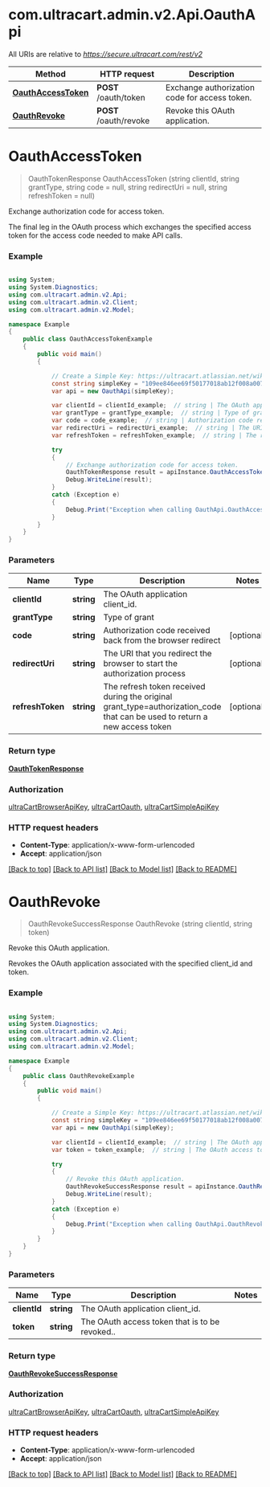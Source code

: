 # com.ultracart.admin.v2.Api.OauthApi

All URIs are relative to *https://secure.ultracart.com/rest/v2*

Method | HTTP request | Description
------------- | ------------- | -------------
[**OauthAccessToken**](OauthApi.md#oauthaccesstoken) | **POST** /oauth/token | Exchange authorization code for access token.
[**OauthRevoke**](OauthApi.md#oauthrevoke) | **POST** /oauth/revoke | Revoke this OAuth application.


<a name="oauthaccesstoken"></a>
# **OauthAccessToken**
> OauthTokenResponse OauthAccessToken (string clientId, string grantType, string code = null, string redirectUri = null, string refreshToken = null)

Exchange authorization code for access token.

The final leg in the OAuth process which exchanges the specified access token for the access code needed to make API calls. 
### Example
```csharp

using System;
using System.Diagnostics;
using com.ultracart.admin.v2.Api;
using com.ultracart.admin.v2.Client;
using com.ultracart.admin.v2.Model;

namespace Example
{
    public class OauthAccessTokenExample
    {
        public void main()
        {

            // Create a Simple Key: https://ultracart.atlassian.net/wiki/spaces/ucdoc/pages/38688545/API+Simple+Key
            const string simpleKey = "109ee846ee69f50177018ab12f008a00748a25aa28dbdc0177018ab12f008a00";
            var api = new OauthApi(simpleKey);

            var clientId = clientId_example;  // string | The OAuth application client_id.
            var grantType = grantType_example;  // string | Type of grant
            var code = code_example;  // string | Authorization code received back from the browser redirect (optional) 
            var redirectUri = redirectUri_example;  // string | The URI that you redirect the browser to start the authorization process (optional) 
            var refreshToken = refreshToken_example;  // string | The refresh token received during the original grant_type=authorization_code that can be used to return a new access token (optional) 

            try
            {
                // Exchange authorization code for access token.
                OauthTokenResponse result = apiInstance.OauthAccessToken(clientId, grantType, code, redirectUri, refreshToken);
                Debug.WriteLine(result);
            }
            catch (Exception e)
            {
                Debug.Print("Exception when calling OauthApi.OauthAccessToken: " + e.Message );
            }
        }
    }
}

```

### Parameters

Name | Type | Description  | Notes
------------- | ------------- | ------------- | -------------
 **clientId** | **string**| The OAuth application client_id. | 
 **grantType** | **string**| Type of grant | 
 **code** | **string**| Authorization code received back from the browser redirect | [optional] 
 **redirectUri** | **string**| The URI that you redirect the browser to start the authorization process | [optional] 
 **refreshToken** | **string**| The refresh token received during the original grant_type&#x3D;authorization_code that can be used to return a new access token | [optional] 

### Return type

[**OauthTokenResponse**](OauthTokenResponse.md)

### Authorization

[ultraCartBrowserApiKey](../README.md#ultraCartBrowserApiKey), [ultraCartOauth](../README.md#ultraCartOauth), [ultraCartSimpleApiKey](../README.md#ultraCartSimpleApiKey)

### HTTP request headers

 - **Content-Type**: application/x-www-form-urlencoded
 - **Accept**: application/json

[[Back to top]](#) [[Back to API list]](../README.md#documentation-for-api-endpoints) [[Back to Model list]](../README.md#documentation-for-models) [[Back to README]](../README.md)

<a name="oauthrevoke"></a>
# **OauthRevoke**
> OauthRevokeSuccessResponse OauthRevoke (string clientId, string token)

Revoke this OAuth application.

Revokes the OAuth application associated with the specified client_id and token. 
### Example
```csharp

using System;
using System.Diagnostics;
using com.ultracart.admin.v2.Api;
using com.ultracart.admin.v2.Client;
using com.ultracart.admin.v2.Model;

namespace Example
{
    public class OauthRevokeExample
    {
        public void main()
        {

            // Create a Simple Key: https://ultracart.atlassian.net/wiki/spaces/ucdoc/pages/38688545/API+Simple+Key
            const string simpleKey = "109ee846ee69f50177018ab12f008a00748a25aa28dbdc0177018ab12f008a00";
            var api = new OauthApi(simpleKey);

            var clientId = clientId_example;  // string | The OAuth application client_id.
            var token = token_example;  // string | The OAuth access token that is to be revoked..

            try
            {
                // Revoke this OAuth application.
                OauthRevokeSuccessResponse result = apiInstance.OauthRevoke(clientId, token);
                Debug.WriteLine(result);
            }
            catch (Exception e)
            {
                Debug.Print("Exception when calling OauthApi.OauthRevoke: " + e.Message );
            }
        }
    }
}

```

### Parameters

Name | Type | Description  | Notes
------------- | ------------- | ------------- | -------------
 **clientId** | **string**| The OAuth application client_id. | 
 **token** | **string**| The OAuth access token that is to be revoked.. | 

### Return type

[**OauthRevokeSuccessResponse**](OauthRevokeSuccessResponse.md)

### Authorization

[ultraCartBrowserApiKey](../README.md#ultraCartBrowserApiKey), [ultraCartOauth](../README.md#ultraCartOauth), [ultraCartSimpleApiKey](../README.md#ultraCartSimpleApiKey)

### HTTP request headers

 - **Content-Type**: application/x-www-form-urlencoded
 - **Accept**: application/json

[[Back to top]](#) [[Back to API list]](../README.md#documentation-for-api-endpoints) [[Back to Model list]](../README.md#documentation-for-models) [[Back to README]](../README.md)


